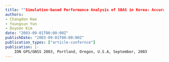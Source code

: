 ```yaml
---
title: ""Simulation-based Performance Analysis of SBAS in Korea: Accuracy & Availability""
authors:
- Changdon Kee
- Youngsun Yun
- Doyoon Kim
date: "2003-09-01T00:00:00Z"
publishDate: "2003-09-01T00:00:00Z"
publication_types: ["article-confernce"]
publication: |-
    ION GPS/GNSS 2003, Portland, Oregon, U.S.A, September, 2003
---
```

